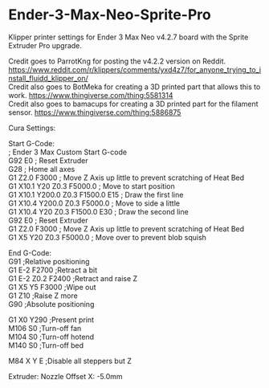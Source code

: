 # Ender-3-Max-Neo-Sprite-Pro
Klipper printer settings for Ender 3 Max Neo v4.2.7 board with the Sprite Extruder Pro upgrade. 

Credit goes to ParrotKng for posting the v4.2.2 version on Reddit. https://www.reddit.com/r/klippers/comments/yxd4z7/for_anyone_trying_to_install_fluidd_klipper_on/ <br />
Credit also goes to BotMeka for creating a 3D printed part that allows this to work. https://www.thingiverse.com/thing:5581314 <br />
Credit also goes to bamacups for creating a 3D printed part for the filament sensor. https://www.thingiverse.com/thing:5886875 <br />


Cura Settings:<br />

Start G-Code:<br />
; Ender 3 Max Custom Start G-code<br />
G92 E0 ; Reset Extruder<br />
G28 ; Home all axes<br />
G1 Z2.0 F3000 ; Move Z Axis up little to prevent scratching of Heat Bed<br />
G1 X10.1 Y20 Z0.3 F5000.0 ; Move to start position<br />
G1 X10.1 Y200.0 Z0.3 F1500.0 E15 ; Draw the first line<br />
G1 X10.4 Y200.0 Z0.3 F5000.0 ; Move to side a little<br />
G1 X10.4 Y20 Z0.3 F1500.0 E30 ; Draw the second line<br />
G92 E0 ; Reset Extruder<br />
G1 Z2.0 F3000 ; Move Z Axis up little to prevent scratching of Heat Bed<br />
G1 X5 Y20 Z0.3 F5000.0 ; Move over to prevent blob squish<br />

End G-Code:<br />
G91 ;Relative positioning<br />
G1 E-2 F2700 ;Retract a bit<br />
G1 E-2 Z0.2 F2400 ;Retract and raise Z<br />
G1 X5 Y5 F3000 ;Wipe out<br />
G1 Z10 ;Raise Z more<br />
G90 ;Absolute positioning<br />

G1 X0 Y290 ;Present print<br />
M106 S0 ;Turn-off fan<br />
M104 S0 ;Turn-off hotend<br />
M140 S0 ;Turn-off bed<br />

M84 X Y E ;Disable all steppers but Z<br />

Extruder:
Nozzle Offset X: -5.0mm
